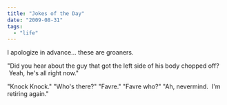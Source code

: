 ```yaml
---
title: "Jokes of the Day"
date: "2009-08-31"
tags:
  - "life"
---
```


I apologize in advance... these are groaners.

"Did you hear about the guy that got the left side of his body chopped off?  Yeah, he's all right now."

"Knock Knock." "Who's there?" "Favre." "Favre who?" "Ah, nevermind.  I'm retiring again."
